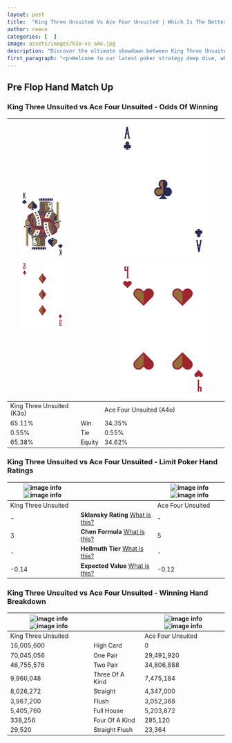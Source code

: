 ```yaml
---
layout: post
title:  "King Three Unsuited Vs Ace Four Unsuited | Which Is The Better Hand In Poker? A Complete Guide"
author: reece
categories: [  ]
image: assets/images/k3o-vs-a4o.jpg
description: "Discover the ultimate showdown between King Three Unsuited and Ace Four Unsuited in poker! Uncover the odds, strategies, and scenarios where one hand triumphs over the other. Get ready to up your poker game with this thrilling analysis."
first_paragraph: "<p>Welcome to our latest poker strategy deep dive, where we're pitting two distinct hands against each other in a high-stakes showdown: King Three Unsuited vs Ace Four Unsuited.</p><p>In the dynamic world of poker, every decision counts, and knowing which hand holds the upper hand is key to your success at the table.</p><p>In this article, we'll dissect these two hands, explore the scenarios where one dominates the other, and equip you with the knowledge to make strategic choices that can tip the odds in your favor.</p><p>Get ready to unravel the intriguing dynamics of these poker hands and elevate your game to new heights.</p>"
---
```




[comment]: # (sp0)

## Pre Flop Hand Match Up

<div class="table hand-ratings" markdown="1"> 



### King Three Unsuited vs Ace Four Unsuited - Odds Of Winning


    
| ![image info](assets/images/hand1/K.png) ![image info](assets/images/hand1/3o.png) |  | ![image info](assets/images/hand2/A.png) ![image info](assets/images/hand2/4o.png) |
| -------- | -------- | -------- |
| King Three Unsuited (K3o) |  | Ace Four Unsuited (A4o) |
| 65.11% | Win | 34.35% |
| 0.55% | Tie | 0.55% |
| 65.38% | Equity | 34.62% |




[comment]: # (sp1)



### King Three Unsuited vs Ace Four Unsuited - Limit Poker Hand Ratings


    
| ![image info](https://www.riverpairs.com/assets/images/hand1/K.png) ![image info](https://www.riverpairs.com/assets/images/hand1/3o.png) |  | ![image info](https://www.riverpairs.com/assets/images/hand2/A.png) ![image info](https://www.riverpairs.com/assets/images/hand2/4o.png) |
| -------- | -------- | -------- |
| King Three Unsuited |  | Ace Four Unsuited |
| - | **Sklansky Rating** [What is this?](/sklansky-rating-explained) | - |
| 3 | **Chen Formula** [What is this?](/chen-formula-explained) | 5 |
| - | **Hellmuth Tier** [What is this?](/Hellmuth-tier-explained) | - |
| -0.14 | **Expected Value** [What is this?](/expected-value-explained) | -0.12 |




[comment]: # (sp2)



### King Three Unsuited vs Ace Four Unsuited - Winning Hand Breakdown


    
| ![image info](https://www.riverpairs.com/assets/images/hand1/K.png) ![image info](https://www.riverpairs.com/assets/images/hand1/3o.png) |  | ![image info](https://www.riverpairs.com/assets/images/hand2/A.png) ![image info](https://www.riverpairs.com/assets/images/hand2/4o.png) |
| -------- | -------- | -------- |
| King Three Unsuited |  | Ace Four Unsuited |
| 16,005,600 | High Card | 0 |
| 70,045,056 | One Pair | 29,491,920 |
| 46,755,576 | Two Pair | 34,806,888 |
| 9,960,048 | Three Of A Kind | 7,475,184 |
| 8,026,272 | Straight | 4,347,000 |
| 3,967,200 | Flush | 3,052,368 |
| 5,405,760 | Full House | 5,203,872 |
| 338,256 | Four Of A Kind | 285,120 |
| 29,520 | Straight Flush | 23,364 |




[comment]: # (sp3)



</div>

[comment]: # (sp4)



[comment]: # (sp5)

